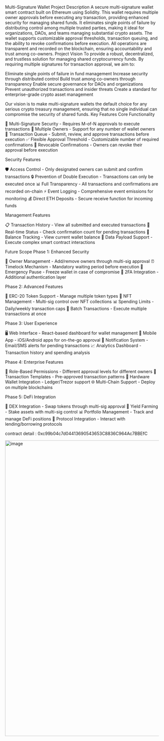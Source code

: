 Multi-Signature Wallet
Project Description
A secure multi-signature wallet smart contract built on Ethereum using Solidity. This wallet requires multiple owner approvals before executing any transaction, providing enhanced security for managing shared funds. It eliminates single points of failure by distributing control among multiple trusted parties, making it ideal for organizations, DAOs, and teams managing substantial crypto assets.
The wallet supports customizable approval thresholds, transaction queuing, and the ability to revoke confirmations before execution. All operations are transparent and recorded on the blockchain, ensuring accountability and trust among co-owners.
Project Vision
To provide a robust, decentralized, and trustless solution for managing shared cryptocurrency funds. By requiring multiple signatures for transaction approval, we aim to:

Eliminate single points of failure in fund management
Increase security through distributed control
Build trust among co-owners through transparency
Enable secure governance for DAOs and organizations
Prevent unauthorized transactions and insider threats
Create a standard for enterprise-grade crypto asset management

Our vision is to make multi-signature wallets the default choice for any serious crypto treasury management, ensuring that no single individual can compromise the security of shared funds.
Key Features
Core Functionality

🔐 Multi-Signature Security - Requires M-of-N approvals to execute transactions
👥 Multiple Owners - Support for any number of wallet owners
📝 Transaction Queue - Submit, review, and approve transactions before execution
✅ Flexible Approval Threshold - Customizable number of required confirmations
🔄 Revocable Confirmations - Owners can revoke their approval before execution

Security Features

🛡️ Access Control - Only designated owners can submit and confirm transactions
🔒 Prevention of Double Execution - Transactions can only be executed once
📊 Full Transparency - All transactions and confirmations are recorded on-chain
⚡ Event Logging - Comprehensive event emissions for monitoring
💰 Direct ETH Deposits - Secure receive function for incoming funds

Management Features

📋 Transaction History - View all submitted and executed transactions
👀 Real-time Status - Check confirmation count for pending transactions
💼 Balance Tracking - View current wallet balance
🎯 Data Payload Support - Execute complex smart contract interactions

Future Scope
Phase 1: Enhanced Security

🔑 Owner Management - Add/remove owners through multi-sig approval
⏰ Timelock Mechanism - Mandatory waiting period before execution
🚨 Emergency Pause - Freeze wallet in case of compromise
📱 2FA Integration - Additional authentication layer

Phase 2: Advanced Features

💎 ERC-20 Token Support - Manage multiple token types
🎨 NFT Management - Multi-sig control over NFT collections
📊 Spending Limits - Daily/weekly transaction caps
🔄 Batch Transactions - Execute multiple transactions at once

Phase 3: User Experience

🖥️ Web Interface - React-based dashboard for wallet management
📱 Mobile App - iOS/Android apps for on-the-go approval
🔔 Notification System - Email/SMS alerts for pending transactions
📈 Analytics Dashboard - Transaction history and spending analysis

Phase 4: Enterprise Features

🏢 Role-Based Permissions - Different approval levels for different owners
📝 Transaction Templates - Pre-approved transaction patterns
🔐 Hardware Wallet Integration - Ledger/Trezor support
🌐 Multi-Chain Support - Deploy on multiple blockchains

Phase 5: DeFi Integration

💱 DEX Integration - Swap tokens through multi-sig approval
🏦 Yield Farming - Stake assets with multi-sig control
📊 Portfolio Management - Track and manage DeFi positions
🤝 Protocol Integration - Interact with lending/borrowing protocols



contract detail : 0xc99b04c7d04413690543653C8836C964Ac7BBEfC

<img width="1919" height="968" alt="image" src="https://github.com/user-attachments/assets/88662471-2538-43e5-8c30-ffd763afdf60" />

